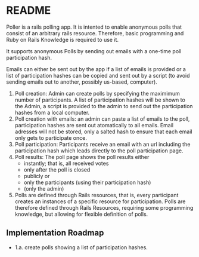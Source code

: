 # README

Poller is a rails polling app. It is intented to enable anonymous polls that consist of an arbitrary rails resource. Therefore, basic programming and Ruby on Rails Knowledge is required to use it.

It supports anonymous Polls by sending out emails with a one-time
poll participation hash.

Emails can either be sent out by the app if a list of emails is provided
or a list of participation hashes can be copied and sent out by a script
(to avoid sending emails out to another, possibly us-based, computer).

1. Poll creation: Admin can create polls by specifying the maximimum number of participants. A list of participation hashes will be shown to the Admin, a script is provided to the admin to send out the participation hashes from a local computer.
2. Poll creation with emails: an admin can paste a list of emails to the poll, participation hashes are sent out atomatically to all emails. Email adresses will not be stored, only a salted hash to ensure that each email only gets to participate once.
3. Poll participation: Participants receive an email with an url including the participation hash which leads directly to the poll participation page.
4. Poll results: The poll page shows the poll results either
    - instantly; that is, all received votes
    - only after the poll is closed
    - publicly or
    - only the participants (using their participation hash)
    - (only the admin)
5. Polls are defined through Rails resources, that is, every participant creates an instances of a specific resource for participation. Polls are therefore defined through Rails Resources, requiring some programming knowledge, but allowing for flexible definition of polls.

## Implementation Roadmap

- 1.a. create polls showing a list of participation hashes.
